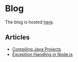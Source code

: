 # Blog
The blog is hosted [here](https://nihalshriwastawa.xyz).

## Articles
- [Compiling Java Projects](src/articles/2018-04-15--compiling-java-projects.md)
- [Exception Handling in Node.js](src/articles/2018-02-08--exception-handling-in-node-js.md)
